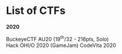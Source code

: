 # List of CTFs


**2020**

BuckeyeCTF AU20 (19<sup>th</sup>/32 - 216pts, Solo)  
Hack OHI/O 2020 (GameJam)
CodeVita 2020
